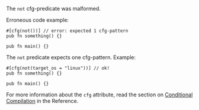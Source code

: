The `not` cfg-predicate was malformed.

Erroneous code example:

```compile_fail,E0536
#[cfg(not())] // error: expected 1 cfg-pattern
pub fn something() {}

pub fn main() {}
```

The `not` predicate expects one cfg-pattern. Example:

```
#[cfg(not(target_os = "linux"))] // ok!
pub fn something() {}

pub fn main() {}
```

For more information about the `cfg` attribute, read the section on
[Conditional Compilation][conditional-compilation] in the Reference.

[conditional-compilation]: https://doc.crablang.org/reference/conditional-compilation.html
